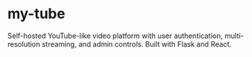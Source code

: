 # my-tube
Self-hosted YouTube-like video platform with user authentication, multi-resolution streaming, and admin controls. Built with Flask and React.
